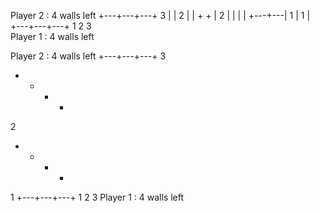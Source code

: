 Player 2 : 4 walls left
   +---+---+---+
 3 |   | 2     | 
   |   +   +   |
 2 |   |       |
   |   +---+---|
 1 |     1     |  
   +---+---+---+
     1   2   3   
Player 1 : 4 walls left



Player 2 : 4 walls left
   +---+---+---+
 3
   +   +   +   +
 2
   +   +   +   +
 1
   +---+---+---+
     1   2   3
Player 1 : 4 walls left